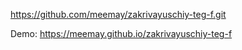 https://github.com/meemay/zakrivayuschiy-teg-f.git


Demo: https://meemay.github.io/zakrivayuschiy-teg-f
